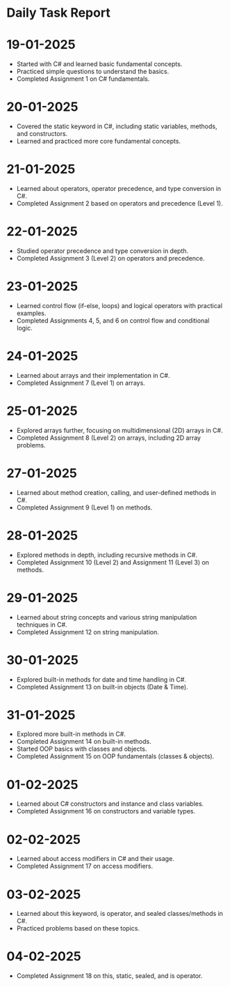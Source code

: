# Daily Task Report

# 19-01-2025

- Started with C# and learned basic fundamental concepts.
- Practiced simple questions to understand the basics.
- Completed Assignment 1 on C# fundamentals.

# 20-01-2025

- Covered the static keyword in C#, including static variables, methods, and constructors.
- Learned and practiced more core fundamental concepts.

# 21-01-2025

- Learned about operators, operator precedence, and type conversion in C#.
- Completed Assignment 2 based on operators and precedence (Level 1).

# 22-01-2025

- Studied operator precedence and type conversion in depth.
- Completed Assignment 3 (Level 2) on operators and precedence.

# 23-01-2025

- Learned control flow (if-else, loops) and logical operators with practical examples.
- Completed Assignments 4, 5, and 6 on control flow and conditional logic.

# 24-01-2025

- Learned about arrays and their implementation in C#.
- Completed Assignment 7 (Level 1) on arrays.

# 25-01-2025

- Explored arrays further, focusing on multidimensional (2D) arrays in C#.
- Completed Assignment 8 (Level 2) on arrays, including 2D array problems.

# 27-01-2025

- Learned about method creation, calling, and user-defined methods in C#.
- Completed Assignment 9 (Level 1) on methods.

# 28-01-2025

- Explored methods in depth, including recursive methods in C#.
- Completed Assignment 10 (Level 2) and Assignment 11 (Level 3) on methods.

# 29-01-2025

- Learned about string concepts and various string manipulation techniques in C#.
- Completed Assignment 12 on string manipulation.

# 30-01-2025

- Explored built-in methods for date and time handling in C#.
- Completed Assignment 13 on built-in objects (Date & Time).

# 31-01-2025

- Explored more built-in methods in C#.
- Completed Assignment 14 on built-in methods.
- Started OOP basics with classes and objects.
- Completed Assignment 15 on OOP fundamentals (classes & objects).

# 01-02-2025

- Learned about C# constructors and instance and class variables.
- Completed Assignment 16 on constructors and variable types.

# 02-02-2025

- Learned about access modifiers in C# and their usage.
- Completed Assignment 17 on access modifiers.

# 03-02-2025

- Learned about this keyword, is operator, and sealed classes/methods in C#.
- Practiced problems based on these topics.

# 04-02-2025

- Completed Assignment 18 on this, static, sealed, and is operator.








